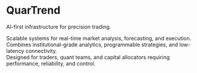 # QuarTrend

AI-first infrastructure for precision trading.

Scalable systems for real-time market analysis, forecasting, and execution.  
Combines institutional-grade analytics, programmable strategies, and low-latency connectivity.  
Designed for traders, quant teams, and capital allocators requiring performance, reliability, and control.
